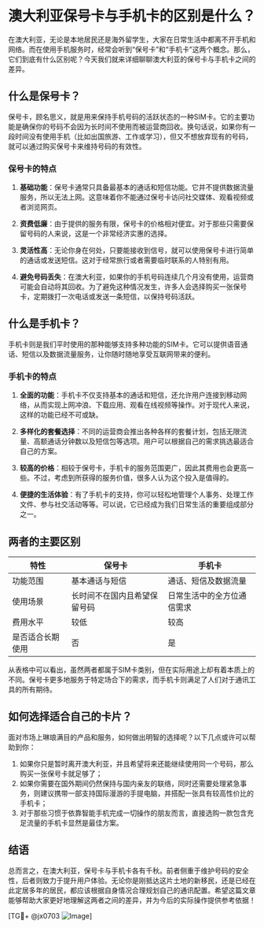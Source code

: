 # 澳大利亚保号卡与手机卡的区别是什么？

在澳大利亚，无论是本地居民还是海外留学生，大家在日常生活中都离不开手机和网络。而在使用手机服务时，经常会听到“保号卡”和“手机卡”这两个概念。那么，它们到底有什么区别呢？今天我们就来详细聊聊澳大利亚的保号卡与手机卡之间的差异。

## 什么是保号卡？

保号卡，顾名思义，就是用来保持手机号码的活跃状态的一种SIM卡。它的主要功能是确保你的号码不会因为长时间不使用而被运营商回收。换句话说，如果你有一段时间没有使用手机（比如出国旅游、工作或学习），但又不想放弃现有的号码，就可以通过购买保号卡来维持号码的有效性。

### 保号卡的特点

1. **基础功能**：保号卡通常只具备最基本的通话和短信功能。它并不提供数据流量服务，所以无法上网。这意味着你不能通过保号卡访问社交媒体、观看视频或者浏览网页。
   
2. **资费低廉**：由于提供的服务有限，保号卡的价格相对便宜。对于那些只需要保留号码的人来说，这是一个非常经济实惠的选择。

3. **灵活性高**：无论你身在何处，只要能接收到信号，就可以使用保号卡进行简单的通话或发送短信。这对于经常旅行或者需要临时联系的人特别有用。

4. **避免号码丢失**：在澳大利亚，如果你的手机号码连续几个月没有使用，运营商可能会自动将其回收。为了避免这种情况发生，许多人会选择购买一张保号卡，定期拨打一次电话或发送一条短信，以保持号码活跃。

## 什么是手机卡？

手机卡则是我们平时使用的那种能够支持多种功能的SIM卡。它可以提供语音通话、短信以及数据流量服务，让你随时随地享受互联网带来的便利。

### 手机卡的特点

1. **全面的功能**：手机卡不仅支持基本的通话和短信，还允许用户连接到移动网络，从而实现上网冲浪、下载应用、观看在线视频等操作。对于现代人来说，这样的功能已经不可或缺。

2. **多样化的套餐选择**：不同的运营商会推出各种各样的套餐计划，包括无限流量、高额通话分钟数以及短信包等选项。用户可以根据自己的需求挑选最适合自己的方案。

3. **较高的价格**：相较于保号卡，手机卡的服务范围更广，因此其费用也会更高一些。不过，考虑到所获得的服务价值，很多人认为这个投入是值得的。

4. **便捷的生活体验**：有了手机卡的支持，你可以轻松地管理个人事务、处理工作文件、参与社交活动等等。可以说，它已经成为我们日常生活的重要组成部分之一。

## 两者的主要区别

| 特性           | 保号卡                              | 手机卡                              |
|----------------|-----------------------------------|-----------------------------------|
| 功能范围       | 基本通话与短信                       | 通话、短信及数据流量                 |
| 使用场景       | 长时间不在国内且希望保留号码             | 日常生活中的全方位通信需求             |
| 费用水平       | 较低                                | 较高                                |
| 是否适合长期使用 | 否                                 | 是                                 |

从表格中可以看出，虽然两者都属于SIM卡类别，但在实际用途上却有着本质上的不同。保号卡更多地服务于特定场合下的需求，而手机卡则满足了人们对于通讯工具的所有期待。

## 如何选择适合自己的卡片？

面对市场上琳琅满目的产品和服务，如何做出明智的选择呢？以下几点或许可以帮助到你：

1. 如果你只是暂时离开澳大利亚，并且希望将来还能继续使用同一个号码，那么购买一张保号卡就足够了；
2. 如果你需要在国外期间仍然保持与国内亲友的联络，同时还需要处理紧急事务，则建议携带一部支持国际漫游的手提电脑，并搭配一张具有较高性价比的手机卡；
3. 对于那些习惯于依靠智能手机完成一切操作的朋友而言，直接选购一款包含充足流量的手机卡显然是最佳方案。

## 结语

总而言之，在澳大利亚，保号卡与手机卡各有千秋。前者侧重于维护号码的安全性，后者则致力于提升用户体验。无论你是刚抵达这片土地的新移民，还是已经在此定居多年的居民，都应该根据自身情况合理规划自己的通讯配置。希望这篇文章能够帮助大家更好地理解这两者之间的差异，并为今后的实际操作提供参考依据！

[TG💪+ @jx0703 ![Image](https://github.com/user-attachments/assets/dbca1d08-cadb-493c-b0ec-ad6f7a83f270)]